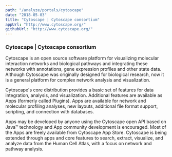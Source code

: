 ```yaml
---
path: "/analyze/portals/cytoscape"
date: "2018-05-03"
title: "Cytoscape | Cytoscape consortium"
appUrl: "http://www.cytoscape.org/"
githubUrl: "http://www.cytoscape.org/"
---
```


### Cytoscape | Cytoscape consortium

Cytoscape is an open source software platform for visualizing molecular interaction networks and biological pathways and integrating these networks with annotations, gene expression profiles and other state data. Although Cytoscape was originally designed for biological research, now it is a general platform for complex network analysis and visualization.

Cytoscape's core distribution provides a basic set of features for data integration, analysis, and visualization.  Additional features are available as Apps (formerly called Plugins).  Apps are available for network and molecular profiling analyses, new layouts, additional file format support, scripting, and connection with databases.

Apps may be developed by anyone using the Cytoscape open API based on Java™ technology and App community development is encouraged. Most of the Apps are freely available from Cytoscape App Store.  Cytoscape is being extended through apps and core features to search, extract, visualize, and analyze data from the Human Cell Atlas, with a focus on network and pathway analysis.

